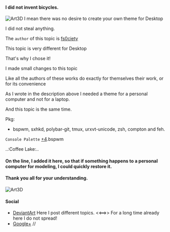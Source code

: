 #### I did not invent bicycles. 
![Art3D](https://raw.githubusercontent.com/appath/dotfiles/master/bspwm_dotfiles_clone_art3d_punk/-4.png)
I mean there was no desire to create your own theme for Desktop

I did not steal anything.

The ```author``` of this topic is
[fs0ciety](https://fsociety.info/)

This topic is very different for Desktop

That's why I chose it!

I made small changes to this topic

Like all the authors of these works do exactly for themselves their work, or for its convenience

As I wrote in the description above I needed a theme for a personal computer and not for a laptop.

And this topic is the same time.

Pkg: 
* bspwm, sxhkd, polybar-git, tmux, urxvt-unicode, zsh, compton and feh.

```Console Palette``` [+4](https://github.com/appath/Terminal/blob/master/schemes/.terminal.bspwm).bspwm

..:Coffee Lake:..

#### On the line, I added it here, so that if something happens to a personal computer for modeling, I could quickly restore it.
#### Thank you all for your understanding.

![Art3D](https://github.com/appath/dotfiles/blob/master/bspwm_dotfiles_clone_art3d_punk/art3d.jpg)

#### Social

* [DeviantArt](http://boris241.deviantart.com/) Here I post different topics. <<==>> For a long time already here I do not spread!
* [Google+](https://plus.google.com/u/0/106782122945207734872) //
